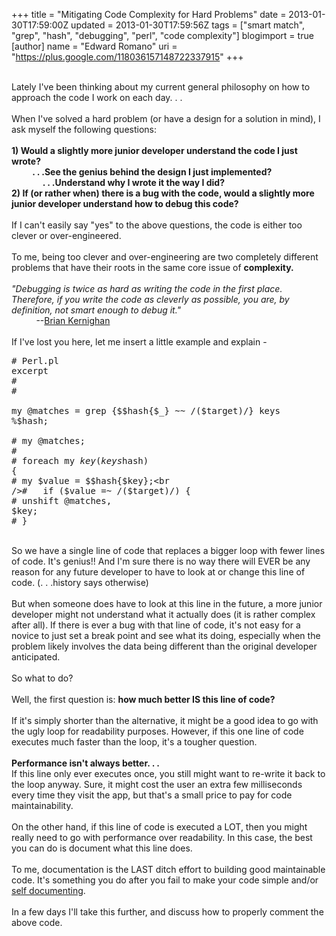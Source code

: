 +++
title = "Mitigating Code Complexity for Hard Problems"
date = 2013-01-30T17:59:00Z
updated = 2013-01-30T17:59:56Z
tags = ["smart match", "grep", "hash", "debugging", "perl", "code complexity"]
blogimport = true 
[author]
	name = "Edward Romano"
	uri = "https://plus.google.com/118036157148722337915"
+++

<b><u><br /></u></b>Lately I've been thinking about my current general philosophy on how to approach the code I work on each day. . .<br /><br />When I've solved a hard problem (or have a design for a solution in mind), I ask myself the following questions:<br /><br /><b>1) Would a slightly more junior developer understand the code I just wrote?&nbsp;</b><br /><b>&nbsp; &nbsp; &nbsp; &nbsp; &nbsp; . . .See the genius behind the design I just implemented?&nbsp;</b><br /><b>&nbsp; &nbsp; &nbsp; &nbsp; &nbsp; &nbsp; &nbsp; &nbsp;. . .Understand why I wrote it the way I did?</b><br /><b>2) If (or rather when) there is a bug with the code, would a slightly more junior developer understand how to debug this code? </b><br /><br />If I can't easily say "yes" to the above questions, the code is either too clever or over-engineered.<br /><br />To me, being too clever and over-engineering are two completely different problems that have their roots in the same core issue of <b>complexity.</b><br /><br /><i>"Debugging is twice as hard as writing the code in the first place. Therefore, if you write the code as cleverly as possible, you are, by definition, not smart enough to debug it."&nbsp;</i><br />&nbsp; &nbsp; &nbsp; &nbsp; &nbsp; --<a href="http://en.wikipedia.org/wiki/Brian_Kernighan">Brian Kernighan</a><br /><br />If I've lost you here, let me insert a little example and explain -<br /><pre class="brush:perl" name="code" width="100%"># Perl.pl excerpt<br />#<br />#<br /><br />my @matches = grep {$$hash{$_} ~~ /($target)/} keys %$hash;<br /><br /># my @matches;<br />#<br /># foreach my $key (keys %$hash) {<br />#   my $value = $$hash{$key};<br />#   if ($value =~ /($target)/) {<br />#     unshift @matches, $key;<br /># }<br /></pre><br />So we have a single line of code that replaces a bigger loop with fewer lines of code. It's genius!! And I'm sure there is no way there will EVER be any reason for any future developer to have to look at or change this line of code. (. . .history says otherwise)<br /><br />But when someone does have to look at this line in the future, a more junior developer might not understand what it actually does (it is rather complex after all). If there is ever a bug with that line of code, it's not easy for a novice to just set a break point and see what its doing, especially when the problem likely involves the data being different than the original developer anticipated.<br /><br />So what to do?<br /><br />Well, the first question is: <b>how much better IS this line of code?</b><br /><br />If it's simply shorter than the alternative, it might be a good idea to go with the ugly loop for readability purposes. However, if this one line of code executes much faster than the loop, it's a tougher question.<br /><br /><b>Performance isn't always better. . .</b><br />If this line only ever executes once, you still might want to re-write it back to the loop anyway. Sure, it might cost the user an extra few milliseconds every time they visit the app, but that's a small price to pay for code maintainability.<br /><br />On the other hand, if this line of code is executed a LOT, then you might really need to go with performance over readability. In this case, the best you can do is document what this line does. <br /><br />To me, documentation is the LAST ditch effort to building good maintainable code. It's something you do after you fail to make your code simple and/or <a href="http://en.wikipedia.org/wiki/Naming_convention_(programming)">self documenting</a>.<br /><br />In a few days I'll take this further, and discuss how to properly comment the above code.<br /><br /><br />
